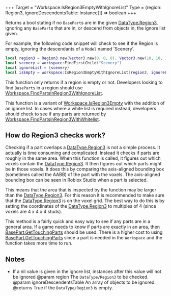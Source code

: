 +++
Target = "Workspace.IsRegion3EmptyWithIgnoreList"
Type = (region: Region3, ignoreDescendentsTable: Instance[]) => boolean
+++

Returns a bool stating if no `BasePart`s are in the given [DataType.Region3](https://developer.roblox.com/search#stq=Region3), ignoring any `BasePart`s that are in, or descend from objects in, the ignore list given.For example, the following code snippet will check to see if the Region is empty, ignoring the descendants of a `Model` named 'Scenery'.```lualocal region3 = Region3.new(Vector3.new(0, 0, 0), Vector3.new(10, 10, 10))local scenery = workspace:FindFirstChild("Scenery")local ignoreList = {scenery}local isEmpty = workspace:IsRegion3EmptyWithIgnoreList(region3, ignoreList)```This function only returns if a region is empty or not. Developers looking to find `BasePart`s in a region should use [Workspace.FindPartsInRegion3WithIgnoreList](https://developer.roblox.com/api-reference/function/Workspace/FindPartsInRegion3WithIgnoreList).This function is a variant of [Workspace.IsRegion3Empty](https://developer.roblox.com/api-reference/function/Workspace/IsRegion3Empty) with the addition of an ignore list. In cases where a white list is required instead, developers should check to see if any parts are returned by [Workspace.FindPartsinRegion3WithWhitelist](https://developer.roblox.com/search#stq=FindPartsinRegion3WithWhitelist).## How do Region3 checks work?Checking if a part overlaps a [DataType.Region3](https://developer.roblox.com/search#stq=Region3) is not a simple process. It actually is time consuming and complicated. Instead it checks if parts are roughly in the same area. When this function is called, it figures out which voxels contain the [DataType.Region3](https://developer.roblox.com/search#stq=Region3). It then figures out which parts might be in those voxels. It does this by comparing the axis-aligned bounding box (sometimes called the AABB) of the part with the voxels. The axis-aligned bounding box can be seen in Roblox Studio when a part is selected.This means that the area that is inspected by the function may be larger than the [DataType.Region3](https://developer.roblox.com/search#stq=Region3). For this reason it is recommended to make sure that the [DataType.Region3](https://developer.roblox.com/search#stq=Region3) is on the voxel grid. The best way to do this is by setting the coordinates of the [DataType.Region3](https://developer.roblox.com/search#stq=Region3) to multiples of 4 (since voxels are 4 x 4 x 4 studs).This method is a fairly quick and easy way to see if any parts are in a general area. If a game needs to know if parts are exactly in an area, then [BasePart.GetTouchingParts](https://developer.roblox.com/api-reference/function/BasePart/GetTouchingParts) should be used. There is a higher cost to using [BasePart.GetTouchingParts](https://developer.roblox.com/api-reference/function/BasePart/GetTouchingParts) since a part is needed in the `Workspace` and the function takes more time to run.## Notes - If a nil value is given in the ignore list, instances after this value will not be ignored@param region The `DataType/Region3` to be checked.@param ignoreDescendentsTable An array of objects to be ignored.@returns True if the `DataType/Region3` is empty.